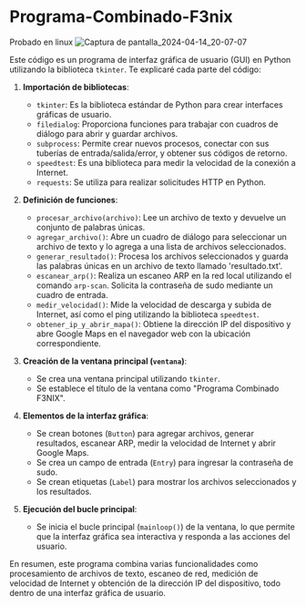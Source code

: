 # Programa-Combinado-F3nix
Probado en linux
![Captura de pantalla_2024-04-14_20-07-07](https://github.com/f3nixhack/Programa-Combinado-F3nix/assets/50671074/0aadd104-68e7-4931-8685-9fcb4b204789)

Este código es un programa de interfaz gráfica de usuario (GUI) en Python utilizando la biblioteca `tkinter`. Te explicaré cada parte del código:

1. **Importación de bibliotecas**: 
   - `tkinter`: Es la biblioteca estándar de Python para crear interfaces gráficas de usuario.
   - `filedialog`: Proporciona funciones para trabajar con cuadros de diálogo para abrir y guardar archivos.
   - `subprocess`: Permite crear nuevos procesos, conectar con sus tuberías de entrada/salida/error, y obtener sus códigos de retorno.
   - `speedtest`: Es una biblioteca para medir la velocidad de la conexión a Internet.
   - `requests`: Se utiliza para realizar solicitudes HTTP en Python.

2. **Definición de funciones**:
   - `procesar_archivo(archivo)`: Lee un archivo de texto y devuelve un conjunto de palabras únicas.
   - `agregar_archivo()`: Abre un cuadro de diálogo para seleccionar un archivo de texto y lo agrega a una lista de archivos seleccionados.
   - `generar_resultado()`: Procesa los archivos seleccionados y guarda las palabras únicas en un archivo de texto llamado 'resultado.txt'.
   - `escanear_arp()`: Realiza un escaneo ARP en la red local utilizando el comando `arp-scan`. Solicita la contraseña de sudo mediante un cuadro de entrada.
   - `medir_velocidad()`: Mide la velocidad de descarga y subida de Internet, así como el ping utilizando la biblioteca `speedtest`.
   - `obtener_ip_y_abrir_mapa()`: Obtiene la dirección IP del dispositivo y abre Google Maps en el navegador web con la ubicación correspondiente.

3. **Creación de la ventana principal (`ventana`)**:
   - Se crea una ventana principal utilizando `tkinter`.
   - Se establece el título de la ventana como "Programa Combinado F3NIX".

4. **Elementos de la interfaz gráfica**:
   - Se crean botones (`Button`) para agregar archivos, generar resultados, escanear ARP, medir la velocidad de Internet y abrir Google Maps.
   - Se crea un campo de entrada (`Entry`) para ingresar la contraseña de sudo.
   - Se crean etiquetas (`Label`) para mostrar los archivos seleccionados y los resultados.

5. **Ejecución del bucle principal**:
   - Se inicia el bucle principal (`mainloop()`) de la ventana, lo que permite que la interfaz gráfica sea interactiva y responda a las acciones del usuario.

En resumen, este programa combina varias funcionalidades como procesamiento de archivos de texto, escaneo de red, medición de velocidad de Internet y obtención de la dirección IP del dispositivo, todo dentro de una interfaz gráfica de usuario.

